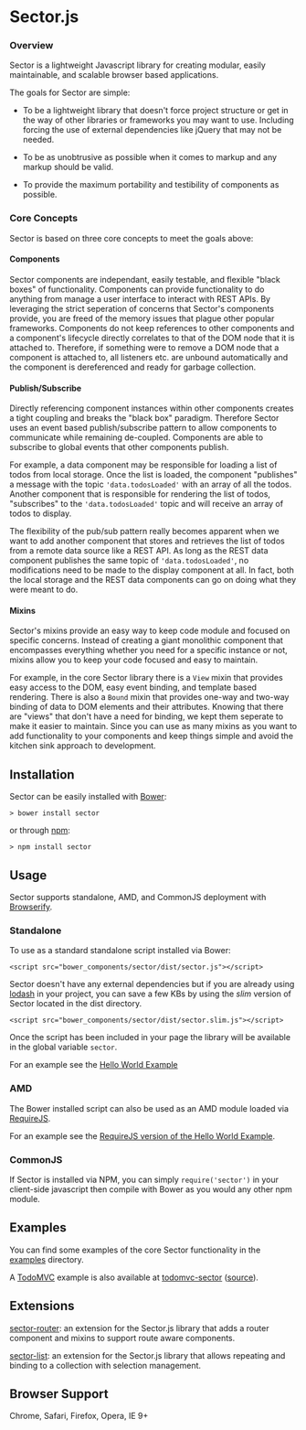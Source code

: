 Sector.js
======

### Overview

Sector is a lightweight Javascript library for creating modular, easily
maintainable, and scalable browser based applications.

The goals for Sector are simple:

- To be a lightweight library that doesn't force project structure or get in the
 way of other libraries or frameworks you may want to use. Including forcing the
  use of external dependencies like jQuery that may not be needed.

- To be as unobtrusive as possible when it comes to markup and any markup should
 be valid.

- To provide the maximum portability and testibility of components as possible.

### Core Concepts

Sector is based on three core concepts to meet the goals above:

#### Components

Sector components are independant, easily testable, and flexible "black boxes"
of functionality. Components can provide functionality to do anything from
manage a user interface to interact with REST APIs. By leveraging the strict
seperation of concerns that Sector's components provide, you are freed of the
memory issues that plague other popular frameworks. Components do not keep
references to other components and a component's lifecycle directly correlates
to that of the DOM node that it is attached to. Therefore, if something were to
remove a DOM node that a component is attached to, all listeners etc. are
unbound automatically and the component is dereferenced and ready for garbage
collection.

#### Publish/Subscribe

Directly referencing component instances within other components creates a tight
 coupling and breaks the "black box" paradigm. Therefore Sector uses an event
 based publish/subscribe pattern to allow components to communicate while
 remaining de-coupled. Components are able to subscribe to global events that
 other components publish.

For example, a data component may be responsible for loading a list of todos
from local storage. Once the list is loaded, the component "publishes" a message
with the topic `'data.todosLoaded'` with an array of all the todos. Another
component that is responsible for rendering the list of todos, "subscribes" to
the `'data.todosLoaded'` topic and will receive an array of todos to display.

The flexibility of the pub/sub pattern really becomes apparent when we want to
add another component that stores and retrieves the list of todos from a remote
data source like a REST API. As long as the REST data component publishes the
same topic of `'data.todosLoaded'`, no modifications need to be made to the
display component at all. In fact, both the local storage and the REST data
components can go on doing what they were meant to do.

#### Mixins

Sector's mixins provide an easy way to keep code module and focused on specific
concerns. Instead of creating a giant monolithic component that encompasses
everything whether you need for a specific instance or not, mixins allow you to
keep your code focused and easy to maintain.

For example, in the core Sector library there is a `View` mixin that provides
easy access to the DOM, easy event binding, and template based rendering. There
is also a `Bound` mixin that provides one-way and two-way binding of data to DOM
elements and their attributes. Knowing that there are "views" that don't have a
need for binding, we kept them seperate to make it easier to maintain. Since
you can use as many mixins as you want to add functionality to your components
and keep things simple and avoid the kitchen sink approach to development.

Installation
------------
Sector can be easily installed with [Bower](http://bower.io):

    > bower install sector

or through [npm](http://nmpjs.org):

    > npm install sector

Usage
-----
Sector supports standalone, AMD, and CommonJS deployment with
[Browserify](http://browserify.org).

### Standalone
To use as a standard standalone script installed via Bower:

    <script src="bower_components/sector/dist/sector.js"></script>

Sector doesn't have any external dependencies but if you are already using
[lodash](http://lodash.com/) in your project, you can save a few KBs by using
the *slim* version of Sector located in the dist directory.

    <script src="bower_components/sector/dist/sector.slim.js"></script>

Once the script has been included in your page the library will be available in
the global variable `sector`.

For an example see the [Hello World Example](examples/helloworld)

### AMD
The Bower installed script can also be used as an AMD module loaded via
[RequireJS](http://requirejs.org).

For an example see the
[RequireJS version of the Hello World Example](examples/requirejs).

### CommonJS
If Sector is installed via NPM, you can simply `require('sector')` in your
client-side javascript then compile with Bower as you would any other npm module.

Examples
--------
You can find some examples of the core Sector functionality in the
[examples](examples) directory.

A [TodoMVC](http://todomvc.com) example is also available at
[todomvc-sector](http://acdaniel.github.io/todomvc-sector)
([source](http://github.com/acdaniel/todomvc-sector)).

Extensions
----------

[sector-router](http://github.com/acdaniel/sector-router): an extension for the
Sector.js library that adds a router component and mixins to support route aware
components.

[sector-list](http://github.com/acdaniel/sector-list): an extension for the
Sector.js library that allows repeating and binding to a collection with
selection management.

Browser Support
---------------
Chrome, Safari, Firefox, Opera, IE 9+
